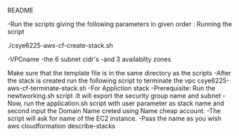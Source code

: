 README

-Run the scripts giving the following parameters in given order : Running the script

./csye6225-aws-cf-create-stack.sh

-VPCname -the 6 subnet cidr's -and 3 availabilty zones

Make sure that the template file is in the same directory as the scripts
-After the stack is created run the following script to terminate the vpc
csye6225-aws-cf-terminate-stack.sh
-For Appliction stack
-Prerequisite: Run the newtworking.sh script :It will export the security group name and subnet
-Now, run the application.sh script with user parameter as stack name and second input the Domain Name creted  using Name cheap account.
-The script will ask for name of the EC2 instance.
-Pass the name as you wish
aws cloudformation describe-stacks

